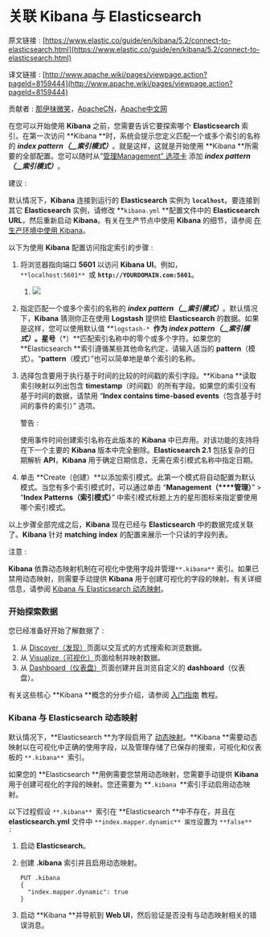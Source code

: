 # 关联 Kibana 与 Elasticsearch

原文链接 : [https://www.elastic.co/guide/en/kibana/5.2/connect-to-elasticsearch.html](https://www.elastic.co/guide/en/kibana/5.2/connect-to-elasticsearch.html)

译文链接 : [http://www.apache.wiki/pages/viewpage.action?pageId=8159444](http://www.apache.wiki/pages/viewpage.action?pageId=8159444)

贡献者 : [那伊抹微笑](/display/~wangyangting)，[ApacheCN](/display/~apachecn)，[Apache中文网](/display/~apachechina)

在您可以开始使用 **Kibana** 之前，您需要告诉它要探索哪个 **Elasticsearch** 索引。在第一次访问 **Kibana **时，系统会提示您定义匹配一个或多个索引的名称的 **_index pattern（__索引模式）_**。就是这样，这就是开始使用 **Kibana **所需要的全部配置。您可以随时从“[管理Management” 选项卡](https://www.elastic.co/guide/en/kibana/5.2/index-patterns.html#settings-create-pattern "创建要连接到Elasticsearchedit的索引模式") 添加 **_index pattern（__索引模式）_**。

建议 :

默认情况下，**Kibana** 连接到运行的 **Elasticsearch** 实例为 **`localhost`**。要连接到其它 **Elasticsearch** 实例，请修改 **`kibana.yml` **配置文件中的 **Elasticsearch** **URL**，然后重新启动 **Kibana**。有关在生产节点中使用 **Kibana** 的细节，请参阅 [在生产环境中使用 Kibana](https://www.elastic.co/guide/en/kibana/5.2/production.html "Using Kibana in a Production Environment")。

以下为使用 **Kibana** 配置访问指定索引的步骤 : 

1.  将浏览器指向端口 **5601** 以访问 **Kibana** **UI**。例如，`**localhost:5601** `或 **`http://YOURDOMAIN.com:5601`**。
    1.  ![](/download/attachments/8159444/~J%5D7F1H%5B88VJ~2~M0Y0%5BHNV.png?version=1&modificationDate=1489389555000&api=v2)

2.  指定匹配一个或多个索引的名称的 **_index pattern（__索引模式）_**。默认情况下，**Kibana** 猜测你正在使用 **Logstash** 提供给 **Elasticsearch** 的数据。如果是这样，您可以使用默认值 **`logstash-* `**作为 **_index pattern（__索引模式）_**。星号**（*）**匹配索引名称中的零个或多个字符。如果您的 **Elasticsearch **索引遵循某些其他命名约定，请输入适当的 **pattern**（模式）。“**pattern**（模式）”也可以简单地是单个索引的名称。
3.  选择包含要用于执行基于时间的比较的时间戳的索引字段。**Kibana **读取索引映射以列出包含 **timestamp**（时间戳）的所有字段。如果您的索引没有基于时间的数据，请禁用 “**Index contains time-based events**（包含基于时间的事件的索引）” 选项。

    警告 :

    使用事件时间创建索引名称在此版本的 **Kibana** 中已弃用。对该功能的支持将在下一个主要的 **Kibana** 版本中完全删除。**Elasticsearch 2.1** 包括复杂的日期解析 **API**，**Kibana** 用于确定日期信息，无需在索引模式名称中指定日期。

4.  单击 **Create（创建）**以添加索引模式。此第一个模式将自动配置为默认模式。当您有多个索引模式时，可以通过单击 “**Management（****管理）**” &gt; “**Index Patterns（索引模式）**” 中索引模式标题上方的星形图标来指定要使用哪个索引模式。

以上步骤全部完成之后，**Kibana** 现在已经与 **Elasticsearch** 中的数据完成关联了。**Kibana** 针对 **matching** **index** 的配置来展示一个只读的字段列表。

注意 :

**Kibana** 依靠动态映射机制在可视化中使用字段并管理`**.kibana**` 索引。如果已禁用动态映射，则需要手动提供 **Kibana** 用于创建可视化的字段的映射。有关详细信息，请参阅 [Kibana 与 Elasticsearch 动态映射](https://www.elastic.co/guide/en/kibana/5.2/connect-to-elasticsearch.html#kibana-dynamic-mapping "Kibana和Elasticsearch Dynamic Mappingedit")。

### 开始探索数据

您已经准备好开始了解数据了 : 

1.  从 [Discover（发现）](https://www.elastic.co/guide/en/kibana/5.2/discover.html "Discover")页面以交互式的方式搜索和浏览数据。
2.  从 [Visualize（可视化）](https://www.elastic.co/guide/en/kibana/5.2/visualize.html "Visualize")页面绘制并映射数据。
3.  从 [Dashboard（仪表盘）](https://www.elastic.co/guide/en/kibana/5.2/dashboard.html "Dashboard")页面创建并且浏览自定义的 **dashboard**（仪表盘）。

有关这些核心 **Kibana **概念的分步介绍，请参阅 [入门指南](http://www.apache.wiki/pages/viewpage.action?pageId=8159510) 教程。

### Kibana 与 Elasticsearch 动态映射

默认情况下，**Elasticsearch **为字段启用了 [动态映射](https://www.elastic.co/guide/en/elasticsearch/reference/5.2/dynamic-mapping.html)。**Kibana **需要动态映射以在可视化中正确的使用字段，以及管理存储了已保存的搜索，可视化和仪表板的 `**.kibana** `索引。

如果您的 **Elasticsearch **用例需要您禁用动态映射，您需要手动提供 **Kibana** 用于创建可视化的字段的映射。您还需要为 **`.kibana `**索引手动启用动态映射。

以下过程假设 `**.kibana** `索引在 **Elasticsearch **中不存在，并且在 **elasticsearch.yml** 文件中 `**index.mapper.dynamic** 属性`设置为 `**false** : `

1.  启动 **Elasticsearch**。
2.  创建 **.kibana** 索引并且启用动态映射。

    ```
    PUT .kibana
    {
      "index.mapper.dynamic": true
    }
    ```

3.  启动 **Kibana **并导航到 **Web UI**，然后验证是否没有与动态映射相关的错误消息。